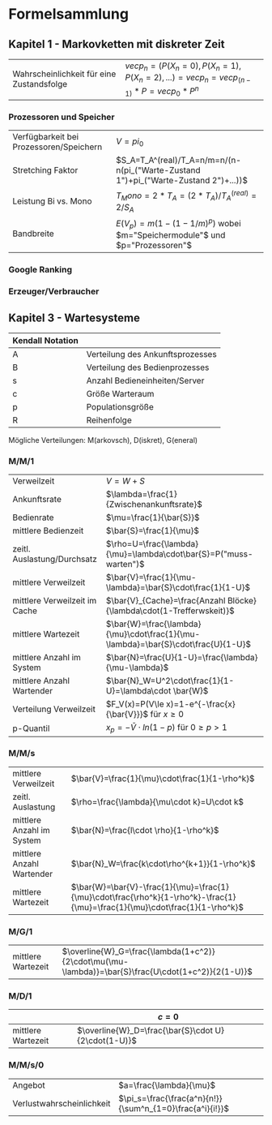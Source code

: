 # Formelsammlung

## Kapitel 1 - Markovketten mit diskreter Zeit

|                                           |                                 |
| ----------------------------------------- | --------------------------------|
| Wahrscheinlichkeit für eine Zustandsfolge | $vec p_n=(P(X_n=0), P(X_n=1), P(X_n=2), ...)=vec p_n=vec p_(n-1) * P=vec p_0*P^n$|

### Prozessoren und Speicher

|                                         |                                  |
| --------------------------------------- |----------------------------------|
| Verfügbarkeit bei Prozessoren/Speichern | $V=pi_0$                         |
| Stretching Faktor                       | $S_A=T_A^(real)/T_A=n/m=n/(n-n(pi_("Warte-Zustand 1")+pi_("Warte-Zustand 2")+...))$|
| Leistung Bi vs. Mono                    | $T_Mono= 2 * T_A=(2*T_A) / T_A^(real)=2/S_A$|
| Bandbreite                              | $E(V_p)=m(1-(1-1/m)^p)$ wobei $m="Speichermodule"$ und $p="Prozessoren"$|

### Google Ranking

### Erzeuger/Verbraucher



## Kapitel 3 - Wartesysteme

| Kendall Notation |                                  |
| ---------------- | -------------------------------- |
| A                | Verteilung des Ankunftsprozesses |
| B                | Verteilung des Bedienprozesses   |
| s                | Anzahl Bedieneinheiten/Server    |
| c                | Größe Warteraum                  |
| p                | Populationsgröße                 |
| R                | Reihenfolge                      |

Mögliche Verteilungen: M(arkovsch), D(iskret), G(eneral)

### M/M/1

|                               |                                          |
| ----------------------------- | ---------------------------------------- |
| Verweilzeit                   | $V=W+S$                                  |
| Ankunftsrate                  | $\lambda=\frac{1}{Zwischenankunftsrate}$ |
| Bedienrate                    | $\mu=\frac{1}{\bar{S}}$                  |
| mittlere Bedienzeit           | $\bar{S}=\frac{1}{\mu}$                  |
| zeitl. Auslastung/Durchsatz   | $\rho=U=\frac{\lambda}{\mu}=\lambda\cdot\bar{S}=P("muss-warten")$ |
| mittlere Verweilzeit          | $\bar{V}=\frac{1}{\mu-\lambda}=\bar{S}\cdot\frac{1}{1-U}$ |
| mittlere Verweilzeit im Cache | $\bar{V}_{Cache}=\frac{Anzahl Blöcke}{\lambda\cdot(1-Trefferwskeit)}$ |
| mittlere Wartezeit            | $\bar{W}=\frac{\lambda}{\mu}\cdot\frac{1}{\mu-\lambda}=\bar{S}\cdot\frac{U}{1-U}$ |
| mittlere Anzahl im System     | $\bar{N}=\frac{U}{1-U}=\frac{\lambda}{\mu-\lambda}$ |
| mittlere Anzahl Wartender     | $\bar{N}_W=U^2\cdot\frac{1}{1-U}=\lambda\cdot \bar{W}$ |
| Verteilung Verweilzeit        | $F_V(x)=P(V\le x)=1-e^{-\frac{x}{\bar{V}}}$ für $x\ge 0​$ |
| p-Quantil                     | $x_p=-\bar{V}\cdot ln(1-p)$ für $0\ge p>1$ |

### M/M/s

|                           |                                          |
| ------------------------- | ---------------------------------------- |
| mittlere Verweilzeit      | $\bar{V}=\frac{1}{\mu}\cdot\frac{1}{1-\rho^k}$ |
| zeitl. Auslastung         | $\rho=\frac{\lambda}{\mu\cdot k}=U\cdot k$ |
| mittlere Anzahl im System | $\bar{N}=\frac{l\cdot \rho}{1-\rho^k}$   |
| mittlere Anzahl Wartender | $\bar{N}_W=\frac{k\cdot\rho^{k+1}}{1-\rho^k}$ |
| mittlere Wartezeit        | $\bar{W}=\bar{V}-\frac{1}{\mu}=\frac{1}{\mu}\cdot\frac{\rho^k}{1-\rho^k}-\frac{1}{\mu}=\frac{1}{\mu}\cdot\frac{1}{1-\rho^k}$ |

### M/G/1

|                    |                                          |
| ------------------ | ---------------------------------------- |
| mittlere Wartezeit | $\overline{W}_G=\frac{\lambda(1+c^2)}{2\cdot\mu(\mu-\lambda)}=\bar{S}\frac{U\cdot(1+c^2)}{2(1-U)}$ |

### M/D/1

|                    | $c=0$                                    |
| ------------------ | ---------------------------------------- |
| mittlere Wartezeit | $\overline{W}_D=\frac{\bar{S}\cdot U}{2\cdot(1-U)}$ |

### M/M/s/0

|                           |                                          |
| ------------------------- | ---------------------------------------- |
| Angebot                   | $a=\frac{\lambda}{\mu}$                  |
| Verlustwahrscheinlichkeit | $\pi_s=\frac{\frac{a^n}{n!}}{\sum^n_{1=0}\frac{a^i}{i!}}$ |
